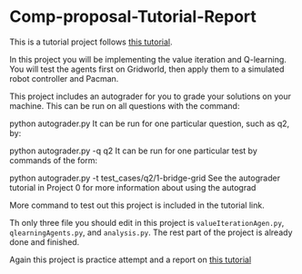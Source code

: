 # Comp-proposal-Tutorial-Report

This is a tutorial project follows [this tutorial](http://ai.berkeley.edu/reinforcement.html).

In this project you will be implementing the value iteration and Q-learning. You will test the agents first on Gridworld, then apply them to a simulated robot controller and Pacman. 

This project includes an autograder for you to grade your solutions on your machine. This can be run on all questions with the command:

python autograder.py
It can be run for one particular question, such as q2, by:

python autograder.py -q q2
It can be run for one particular test by commands of the form:

python autograder.py -t test_cases/q2/1-bridge-grid
See the autograder tutorial in Project 0 for more information about using the autograd

More command to test out this project is included in the tutorial link. 

Th only three file you should edit in this project is `valueIterationAgen.py`, `qlearningAgents.py`, and `analysis.py`. The rest part of the project is already done and finished. 

Again this project is practice attempt and a report on [this tutorial](http://ai.berkeley.edu/reinforcement.html) 
